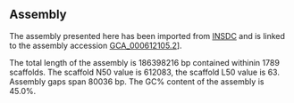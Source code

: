**Assembly**
--------

The assembly presented here has been imported from [INSDC](http://www.insdc.org) and is linked to the assembly accession [GCA\_000612105.2](http://www.ebi.ac.uk/ena/data/view/GCA_000612105.2)].

The total length of the assembly is 186398216 bp contained withinin 1789 scaffolds.
The scaffold N50 value is 612083, the scaffold L50 value is 63.
Assembly gaps span 80036 bp. The GC% content of the assembly is 45.0%.
